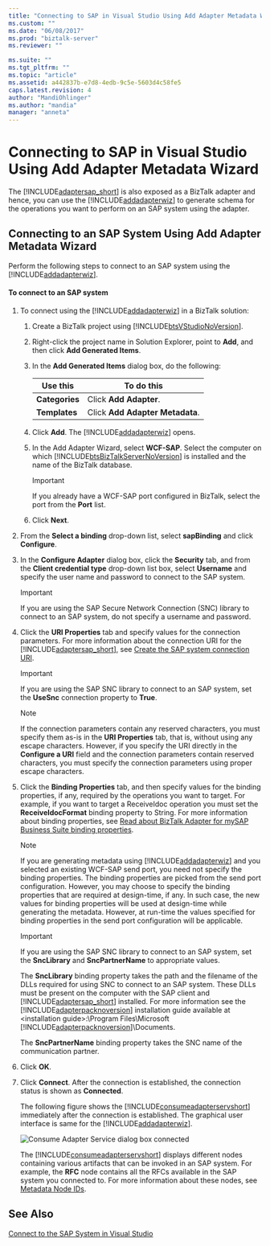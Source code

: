 ```yaml
---
title: "Connecting to SAP in Visual Studio Using Add Adapter Metadata Wizard | Microsoft Docs"
ms.custom: ""
ms.date: "06/08/2017"
ms.prod: "biztalk-server"
ms.reviewer: ""

ms.suite: ""
ms.tgt_pltfrm: ""
ms.topic: "article"
ms.assetid: a442837b-e7d8-4edb-9c5e-5603d4c58fe5
caps.latest.revision: 4
author: "MandiOhlinger"
ms.author: "mandia"
manager: "anneta"
---
```

# Connecting to SAP in Visual Studio Using Add Adapter Metadata Wizard
The [!INCLUDE[adaptersap_short](../../includes/adaptersap-short-md.md)] is also exposed as a BizTalk adapter and hence, you can use the [!INCLUDE[addadapterwiz](../../includes/addadapterwiz-md.md)] to generate schema for the operations you want to perform on an SAP system using the adapter.  
  
## Connecting to an SAP System Using Add Adapter Metadata Wizard  
 Perform the following steps to connect to an SAP system using the [!INCLUDE[addadapterwiz](../../includes/addadapterwiz-md.md)].  
  
#### To connect to an SAP system  
  
1.  To connect using the [!INCLUDE[addadapterwiz](../../includes/addadapterwiz-md.md)] in a BizTalk solution:  
  
    1.  Create a BizTalk project using [!INCLUDE[btsVStudioNoVersion](../../includes/btsvstudionoversion-md.md)].  
  
    2.  Right-click the project name in Solution Explorer, point to **Add**, and then click **Add Generated Items**.  
  
    3.  In the **Add Generated Items** dialog box, do the following:  
  
        |Use this|To do this|  
        |--------------|----------------|  
        |**Categories**|Click **Add Adapter**.|  
        |**Templates**|Click **Add Adapter Metadata**.|  
  
    4.  Click **Add**. The [!INCLUDE[addadapterwiz](../../includes/addadapterwiz-md.md)] opens.  
  
    5.  In the Add Adapter Wizard, select **WCF-SAP**. Select the computer on which [!INCLUDE[btsBizTalkServerNoVersion](../../includes/btsbiztalkservernoversion-md.md)] is installed and the name of the BizTalk database.  
  
        > [!IMPORTANT]
        >  If you already have a WCF-SAP port configured in BizTalk, select the port from the **Port** list.  
  
    6.  Click **Next**.  
  
2.  From the **Select a binding** drop-down list, select **sapBinding** and click **Configure**.  
  
3.  In the **Configure Adapter** dialog box, click the **Security** tab, and from the **Client credential type** drop-down list box, select **Username** and specify the user name and password to connect to the SAP system.  
  
    > [!IMPORTANT]
    >  If you are using the SAP Secure Network Connection (SNC) library to connect to an SAP system, do not specify a username and password.  
  
4.  Click the **URI Properties** tab and specify values for the connection parameters. For more information about the connection URI for the [!INCLUDE[adaptersap_short](../../includes/adaptersap-short-md.md)], see [Create the SAP system connection URI](../../adapters-and-accelerators/adapter-sap/create-the-sap-system-connection-uri.md).  
  
    > [!IMPORTANT]
    >  If you are using the SAP SNC library to connect to an SAP system, set the **UseSnc** connection property to **True**.  
  
    > [!NOTE]
    >  If the connection parameters contain any reserved characters, you must specify them as-is in the **URI Properties** tab, that is, without using any escape characters. However, if you specify the URI directly in the **Configure a URI** field and the connection parameters contain reserved characters, you must specify the connection parameters using proper escape characters.  
  
5.  Click the **Binding Properties** tab, and then specify values for the binding properties, if any, required by the operations you want to target. For example, if you want to target a ReceiveIdoc operation you must set the **ReceiveIdocFormat** binding property to String. For more information about binding properties, see [Read about BizTalk Adapter for mySAP Business Suite binding properties](../../adapters-and-accelerators/adapter-sap/read-about-biztalk-adapter-for-mysap-business-suite-binding-properties.md).  
  
    > [!NOTE]
    >  If you are generating metadata using [!INCLUDE[addadapterwiz](../../includes/addadapterwiz-md.md)] and you selected an existing WCF-SAP send port, you need not specify the binding properties. The binding properties are picked from the send port configuration. However, you may choose to specify the binding properties that are required at design-time, if any. In such case, the new values for binding properties will be used at design-time while generating the metadata. However, at run-time the values specified for binding properties in the send port configuration will be applicable.  
  
    > [!IMPORTANT]
    >  If you are using the SAP SNC library to connect to an SAP system, set the **SncLibrary** and **SncPartnerName** to appropriate values.  
    >   
    >  The **SncLibrary** binding property takes the path and the filename of the DLLs required for using SNC to connect to an SAP system. These DLLs must be present on the computer with the SAP client and [!INCLUDE[adaptersap_short](../../includes/adaptersap-short-md.md)] installed. For more information see the [!INCLUDE[adapterpacknoversion](../../includes/adapterpacknoversion-md.md)] installation guide available at \<installation guide\>:\Program Files\Microsoft [!INCLUDE[adapterpacknoversion](../../includes/adapterpacknoversion-md.md)]\Documents.  
    >   
    >  The **SncPartnerName** binding property takes the SNC name of the communication partner.  
  
6.  Click **OK**.  
  
7.  Click **Connect**. After the connection is established, the connection status is shown as **Connected**.  
  
     The following figure shows the [!INCLUDE[consumeadapterservshort](../../includes/consumeadapterservshort-md.md)] immediately after the connection is established. The graphical user interface is same for the [!INCLUDE[addadapterwiz](../../includes/addadapterwiz-md.md)].  
  
     ![Consume Adapter Service dialog box connected](../../adapters-and-accelerators/adapter-sap/media/00eb7c9c-3af3-4dad-8c97-2e6ae211b8f0.gif "00eb7c9c-3af3-4dad-8c97-2e6ae211b8f0")  
  
     The [!INCLUDE[consumeadapterservshort](../../includes/consumeadapterservshort-md.md)] displays different nodes containing various artifacts that can be invoked in an SAP system. For example, the **RFC** node contains all the RFCs available in the SAP system you connected to. For more information about these nodes, see [Metadata Node IDs](../../adapters-and-accelerators/adapter-sap/metadata-node-ids4.md).  
  
## See Also  
 [Connect to the SAP System in Visual Studio](../../adapters-and-accelerators/adapter-sap/connect-to-the-sap-system-in-visual-studio.md)